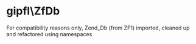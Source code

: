 gipfl\\ZfDb
===========

For compatibility reasons only, Zend\_Db (from ZF1) imported, cleaned up and
refactored using namespaces
